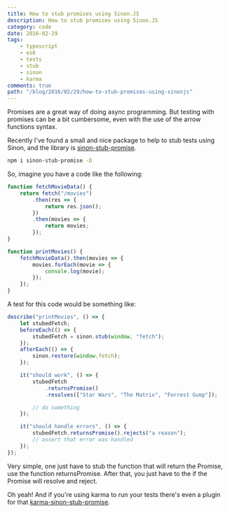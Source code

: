 ```yaml
---
title: How to stub promises using Sinon.JS
description: How to stub promises using Sinon.JS
category: code
date: 2016-02-29
tags: 
    - typescript
    - es6
    - tests
    - stub
    - sinon
    - karma
comments: true
path: "/blog/2016/02/29/how-to-stub-promises-using-sinonjs"
---
```


Promises are a great way of doing async programming. But testing with promises can be a bit cumbersome, even with the use of the arrow functions syntax.

Recently I've found a small and nice package to help to stub tests using Sinon, and the library is [sinon-stub-promise](https://github.com/substantial/sinon-stub-promise).

```bash
npm i sinon-stub-promise -D
```

So, imagine you have a code like the following:

```js
function fetchMovieData() {
    return fetch("/movies")
        .then(res => {
            return res.json();
        })
        .then(movies => {
            return movies;
        });
}

function printMovies() {
    fetchMovieData().then(movies => {
        movies.forEach(movie => {
            console.log(movie);
        });
    });
}
```

A test for this code would be something like:

```js
describe("printMovies", () => {
    let stubedFetch;
    beforeEach(() => {
        stubedFetch = sinon.stub(window, "fetch");
    });
    afterEach(() => {
        sinon.restore(window.fetch);
    });

    it("should work", () => {
        stubedFetch
            .returnsPromise()
            .resolves(["Star Wars", "The Matrix", "Forrest Gump"]);

        // do something
    });

    it("should handle errors", () => {
        stubedFetch.returnsPromise().rejects("a reason");
        // assert that error was handled
    });
});
```

Very simple, one just have to stub the function that will return the Promise, use the function returnsPromise. After that, you just have to the if the Promise will resolve and reject.

Oh yeah! And if you're using karma to run your tests there's even a plugin for that [karma-sinon-stub-promise](https://github.com/alexweber/karma-sinon-stub-promise).
